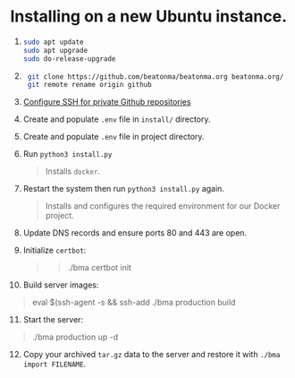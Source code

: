 # Installing on a new Ubuntu instance.

1. ```bash
   sudo apt update
   sudo apt upgrade
   sudo do-release-upgrade
   ```

2. ```bash
    git clone https://github.com/beatonma/beatonma.org beatonma.org/
    git remote rename origin github
    ```

3. [Configure SSH for private Github repositories](https://docs.github.com/en/authentication/connecting-to-github-with-ssh/generating-a-new-ssh-key-and-adding-it-to-the-ssh-agent)

4. Create and populate `.env` file in `install/` directory.
5. Create and populate `.env` file in project directory.

6. Run `python3 install.py`
   > Installs `docker`.

7. Restart the system then run `python3 install.py` again.
   > Installs and configures the required environment for our Docker project.
   
8. Update DNS records and ensure ports 80 and 443 are open.

9. Initialize `certbot`:
   > > ./bma certbot init

10. Build server images:
   > eval $(ssh-agent -s && ssh-add
   > ./bma production build

11. Start the server:
   > ./bma production up -d

12. Copy your archived `tar.gz` data to the server and restore it with `./bma import FILENAME`.
